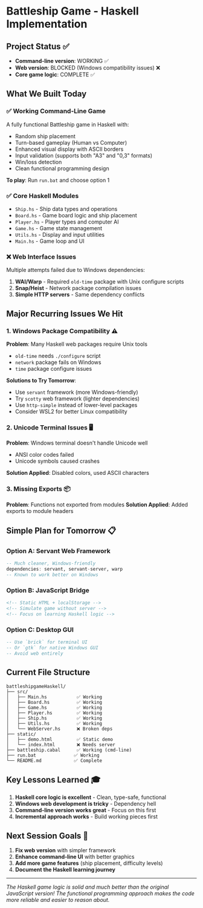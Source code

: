 # Battleship Game - Haskell Implementation

## Project Status ✅
- **Command-line version**: WORKING ✅
- **Web version**: BLOCKED (Windows compatibility issues) ❌
- **Core game logic**: COMPLETE ✅

## What We Built Today

### ✅ Working Command-Line Game
A fully functional Battleship game in Haskell with:
- Random ship placement
- Turn-based gameplay (Human vs Computer)
- Enhanced visual display with ASCII borders
- Input validation (supports both "A3" and "0,3" formats)
- Win/loss detection
- Clean functional programming design

**To play**: Run `run.bat` and choose option 1

### ✅ Core Haskell Modules
- `Ship.hs` - Ship data types and operations
- `Board.hs` - Game board logic and ship placement
- `Player.hs` - Player types and computer AI
- `Game.hs` - Game state management
- `Utils.hs` - Display and input utilities
- `Main.hs` - Game loop and UI

### ❌ Web Interface Issues
Multiple attempts failed due to Windows dependencies:
1. **WAI/Warp** - Required `old-time` package with Unix configure scripts
2. **Snap/Heist** - Network package compilation issues
3. **Simple HTTP servers** - Same dependency conflicts

## Major Recurring Issues We Hit

### 1. Windows Package Compatibility ⚠️
**Problem**: Many Haskell web packages require Unix tools
- `old-time` needs `./configure` script 
- `network` package fails on Windows
- `time` package configure issues

**Solutions to Try Tomorrow**:
- Use `servant` framework (more Windows-friendly)
- Try `scotty` web framework (lighter dependencies)
- Use `http-simple` instead of lower-level packages
- Consider WSL2 for better Linux compatibility

### 2. Unicode Terminal Issues 🖥️
**Problem**: Windows terminal doesn't handle Unicode well
- ANSI color codes failed
- Unicode symbols caused crashes

**Solution Applied**: Disabled colors, used ASCII characters

### 3. Missing Exports 📦
**Problem**: Functions not exported from modules
**Solution Applied**: Added exports to module headers

## Simple Plan for Tomorrow 📋

### Option A: Servant Web Framework
```haskell
-- Much cleaner, Windows-friendly
dependencies: servant, servant-server, warp
-- Known to work better on Windows
```

### Option B: JavaScript Bridge
```html
<!-- Static HTML + localStorage -->
<!-- Simulate game without server -->
<!-- Focus on learning Haskell logic -->
```

### Option C: Desktop GUI
```haskell
-- Use `brick` for terminal UI
-- Or `gtk` for native Windows GUI
-- Avoid web entirely
```

## Current File Structure
```
battleshipgameHaskell/
├── src/
│   ├── Main.hs           ✅ Working
│   ├── Board.hs          ✅ Working  
│   ├── Game.hs           ✅ Working
│   ├── Player.hs         ✅ Working
│   ├── Ship.hs           ✅ Working
│   ├── Utils.hs          ✅ Working
│   └── WebServer.hs      ❌ Broken deps
├── static/
│   ├── demo.html         ✅ Static demo
│   └── index.html        ❌ Needs server
├── battleship.cabal      ✅ Working (cmd-line)
├── run.bat              ✅ Working
└── README.md            ✅ Complete
```

## Key Lessons Learned 🎓
1. **Haskell core logic is excellent** - Clean, type-safe, functional
2. **Windows web development is tricky** - Dependency hell
3. **Command-line version works great** - Focus on this first
4. **Incremental approach works** - Build working pieces first

## Next Session Goals 🎯
1. **Fix web version** with simpler framework
2. **Enhance command-line UI** with better graphics
3. **Add more game features** (ship placement, difficulty levels)
4. **Document the Haskell learning journey**

---

*The Haskell game logic is solid and much better than the original JavaScript version!* 
*The functional programming approach makes the code more reliable and easier to reason about.*
